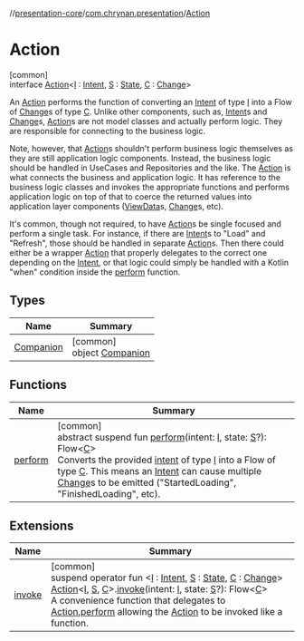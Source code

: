 //[presentation-core](../../../index.md)/[com.chrynan.presentation](../index.md)/[Action](index.md)

# Action

[common]\
interface [Action](index.md)&lt;[I](index.md) : [Intent](../-intent/index.md), [S](index.md) : [State](../-state/index.md), [C](index.md) : [Change](../-change/index.md)&gt;

An [Action](index.md) performs the function of converting an [Intent](../-intent/index.md) of type [I](index.md) into a Flow of [Change](../-change/index.md)s of type [C](index.md). Unlike other components, such as, [Intent](../-intent/index.md)s and [Change](../-change/index.md)s, [Action](index.md)s are not model classes and actually perform logic. They are responsible for connecting to the business logic.

Note, however, that [Action](index.md)s shouldn't perform business logic themselves as they are still application logic components. Instead, the business logic should be handled in UseCases and Repositories and the like. The [Action](index.md) is what connects the business and application logic. It has reference to the business logic classes and invokes the appropriate functions and performs application logic on top of that to coerce the returned values into application layer components ([ViewData](../-view-data/index.md)s, [Change](../-change/index.md)s, etc).

It's common, though not required, to have [Action](index.md)s be single focused and perform a single task. For instance, if there are [Intent](../-intent/index.md)s to "Load" and "Refresh", those should be handled in separate [Action](index.md)s. Then there could either be a wrapper [Action](index.md) that properly delegates to the correct one depending on the [Intent](../-intent/index.md), or that logic could simply be handled with a Kotlin "when" condition inside the [perform](perform.md) function.

## Types

| Name | Summary |
|---|---|
| [Companion](-companion/index.md) | [common]<br>object [Companion](-companion/index.md) |

## Functions

| Name | Summary |
|---|---|
| [perform](perform.md) | [common]<br>abstract suspend fun [perform](perform.md)(intent: [I](index.md), state: [S](index.md)?): Flow&lt;[C](index.md)&gt;<br>Converts the provided [intent](perform.md) of type [I](index.md) into a Flow of type [C](index.md). This means an [Intent](../-intent/index.md) can cause multiple [Change](../-change/index.md)s to be emitted ("StartedLoading", "FinishedLoading", etc). |

## Extensions

| Name | Summary |
|---|---|
| [invoke](../invoke.md) | [common]<br>suspend operator fun &lt;[I](../invoke.md) : [Intent](../-intent/index.md), [S](../invoke.md) : [State](../-state/index.md), [C](../invoke.md) : [Change](../-change/index.md)&gt; [Action](index.md)&lt;[I](../invoke.md), [S](../invoke.md), [C](../invoke.md)&gt;.[invoke](../invoke.md)(intent: [I](../invoke.md), state: [S](../invoke.md)?): Flow&lt;[C](../invoke.md)&gt;<br>A convenience function that delegates to [Action.perform](perform.md) allowing the [Action](index.md) to be invoked like a function. |
